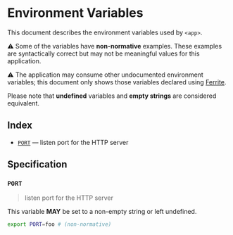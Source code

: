 # Environment Variables

This document describes the environment variables used by `<app>`.

⚠️ Some of the variables have **non-normative** examples. These examples are
syntactically correct but may not be meaningful values for this application.

⚠️ The application may consume other undocumented environment variables; this
document only shows those variables declared using [Ferrite].

Please note that **undefined** variables and **empty strings** are considered
equivalent.

## Index

- [`PORT`](#PORT) — listen port for the HTTP server

## Specification

### `PORT`

> listen port for the HTTP server

This variable **MAY** be set to a non-empty string or left undefined.

```bash
export PORT=foo # (non-normative)
```

<!-- references -->

[ferrite]: https://github.com/dogmatiq/ferrite

